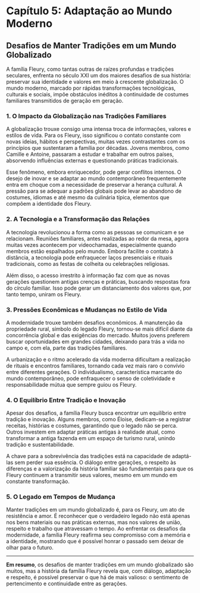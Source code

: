 # Capítulo 5: Adaptação ao Mundo Moderno

## Desafios de Manter Tradições em um Mundo Globalizado

A família Fleury, como tantas outras de raízes profundas e tradições seculares, enfrenta no século XXI um dos maiores desafios de sua história: preservar sua identidade e valores em meio à crescente globalização. O mundo moderno, marcado por rápidas transformações tecnológicas, culturais e sociais, impõe obstáculos inéditos à continuidade de costumes familiares transmitidos de geração em geração.

### 1. O Impacto da Globalização nas Tradições Familiares

A globalização trouxe consigo uma intensa troca de informações, valores e estilos de vida. Para os Fleury, isso significou o contato constante com novas ideias, hábitos e perspectivas, muitas vezes contrastantes com os princípios que sustentaram a família por décadas. Jovens membros, como Camille e Antoine, passaram a estudar e trabalhar em outros países, absorvendo influências externas e questionando práticas tradicionais.

Esse fenômeno, embora enriquecedor, pode gerar conflitos internos. O desejo de inovar e se adaptar ao mundo contemporâneo frequentemente entra em choque com a necessidade de preservar a herança cultural. A pressão para se adequar a padrões globais pode levar ao abandono de costumes, idiomas e até mesmo da culinária típica, elementos que compõem a identidade dos Fleury.

### 2. A Tecnologia e a Transformação das Relações

A tecnologia revolucionou a forma como as pessoas se comunicam e se relacionam. Reuniões familiares, antes realizadas ao redor da mesa, agora muitas vezes acontecem por videochamadas, especialmente quando membros estão espalhados pelo mundo. Embora facilite o contato à distância, a tecnologia pode enfraquecer laços presenciais e rituais tradicionais, como as festas de colheita ou celebrações religiosas.

Além disso, o acesso irrestrito à informação faz com que as novas gerações questionem antigas crenças e práticas, buscando respostas fora do círculo familiar. Isso pode gerar um distanciamento dos valores que, por tanto tempo, uniram os Fleury.

### 3. Pressões Econômicas e Mudanças no Estilo de Vida

A modernidade trouxe também desafios econômicos. A manutenção da propriedade rural, símbolo do legado Fleury, tornou-se mais difícil diante da concorrência global e das exigências do mercado. Muitos jovens preferem buscar oportunidades em grandes cidades, deixando para trás a vida no campo e, com ela, parte das tradições familiares.

A urbanização e o ritmo acelerado da vida moderna dificultam a realização de rituais e encontros familiares, tornando cada vez mais raro o convívio entre diferentes gerações. O individualismo, característica marcante do mundo contemporâneo, pode enfraquecer o senso de coletividade e responsabilidade mútua que sempre guiou os Fleury.

### 4. O Equilíbrio Entre Tradição e Inovação

Apesar dos desafios, a família Fleury busca encontrar um equilíbrio entre tradição e inovação. Alguns membros, como Éloise, dedicam-se a registrar receitas, histórias e costumes, garantindo que o legado não se perca. Outros investem em adaptar práticas antigas à realidade atual, como transformar a antiga fazenda em um espaço de turismo rural, unindo tradição e sustentabilidade.

A chave para a sobrevivência das tradições está na capacidade de adaptá-las sem perder sua essência. O diálogo entre gerações, o respeito às diferenças e a valorização da história familiar são fundamentais para que os Fleury continuem a transmitir seus valores, mesmo em um mundo em constante transformação.

### 5. O Legado em Tempos de Mudança

Manter tradições em um mundo globalizado é, para os Fleury, um ato de resistência e amor. É reconhecer que o verdadeiro legado não está apenas nos bens materiais ou nas práticas externas, mas nos valores de união, respeito e trabalho que atravessam o tempo. Ao enfrentar os desafios da modernidade, a família Fleury reafirma seu compromisso com a memória e a identidade, mostrando que é possível honrar o passado sem deixar de olhar para o futuro.

---

**Em resumo**, os desafios de manter tradições em um mundo globalizado são muitos, mas a história da família Fleury revela que, com diálogo, adaptação e respeito, é possível preservar o que há de mais valioso: o sentimento de pertencimento e continuidade entre as gerações.